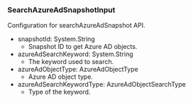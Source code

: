 ### SearchAzureAdSnapshotInput
Configuration for searchAzureAdSnapshot API.

- snapshotId: System.String
  - Snapshot ID to get Azure AD objects.
- azureAdSearchKeyword: System.String
  - The keyword used to search.
- azureAdObjectType: AzureAdObjectType
  - Azure AD object type.
- azureAdSearchKeywordType: AzureAdObjectSearchType
  - Type of the keyword.
